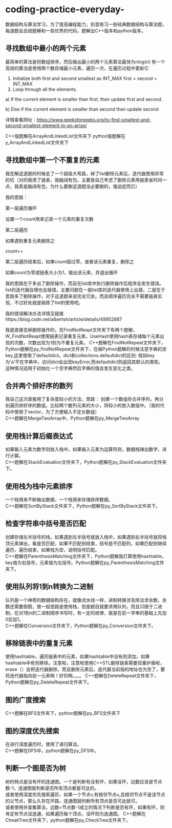 # coding-practice-everyday-
数据结构与算法学习，为了提高编程能力，刻意练习一些经典数据结构与算法题，每道题会总结题解和一些优秀的代码，题解出C++版本和python版本。
## 寻找数组中最小的两个元素
最简单的算法是将数组排序，然后输出最小的两个元素算法最快为nlog(n)
有一个高效的算法是使用两个数存储最小元素，遍历一次，在遍历过程中更新它
1) Initialize both first and second smallest as INT_MAX
   first = second = INT_MAX
2) Loop through all the elements.
  
  a) If the current element is smaller than first, then update first 
       and second. 
   
  b) Else if the current element is smaller than second then update 
    second
  
  详情查看网址：https://www.geeksforgeeks.org/to-find-smallest-and-second-smallest-element-in-an-array/
  
  C++版题解在ArrayAndLinkedList文件夹下
  python版题解在y_ArrayAndLinkedList文件夹下
  ## 寻找数组中第一个不重复的元素
  我在解这道题的时候走了一个超级大弯路，掉了list删除元素后，迭代器使用异常的坑（对的我用了链表，我脑阔有包，主要是自己考虑了删除元素用链表省时间一点，我真是脑阔有包，为什么要删这道题没必要删的，强迫症而已）
  
我的思路：

第一层遍历循环

设置一个count用来记录一个元素的重复次数

第二层遍历

如果遇到重复元素删除之

count++

第二层遍历结束后，如果count超过零，或者该元素重复，删除之

如果count为零或链表大小为1，输出该元素，并退出循环

我的思路在于多出了删除操作，而且在list库中执行删除操作后程序会发生错误。list的迭代器自增也会报错。主要问题在一是list库的迭代器使用上出错，二是在于思路多了删除操作，对于这道题来说完全冗余。而且顺序遍历完全不需要链表实现，不过好处就是锻炼了list的使用吧。

我的错误解决办法详情见链接https://blog.csdn.net/albertsh/article/details/49952887

我是直接去掉删除操作的，在FindNotReapt文件夹下有两个题解，W_FindNotReapt使用链表记录重复元素，UseHash使用hash表存储每个元素出现的次数，次数出现为1则为不重复元素。
C++题解在FindNotRepeat文件夹下，
Python题解在py_findNotRepeat文件夹下，在做Python题解的时候注意字典的空key,这里使用了defaultdict。dict和collections.defaultdict的区别:
假如key为'a'不在字典中，访问dict会出现keyError,而defaultdict则返回其默认的类型。这种情况适用于初始化一个空字典然后字典的值会发生变化之类。
## 合并两个排好序的数列
我自己这次直接用了复杂度较小的方法，思路：
创建一个数组存合并序列，再分别遍历排好序的数组，比较两个数列元素的大小，将较小的放入数组中。（我的代码中使用了vector，为了方便输入不定长数组）  
C++题解在MergeTwoArray中，Python题解在py_MergeTwoArray
## 使用栈计算后缀表达式
如果输入元素为数字则放入栈中，如果输入元素为运算符则，数据栈弹出数字，进行计算。    
C++题解在StackEvaluation文件夹下，Python题解在py_StackEvaluation文件夹下。
## 使用栈为栈中元素排序
一个栈用来不断输出数据，一个栈用来存储排序数据。  
C++题解在SortByStack文件夹下，Python题解在py_SortByStack文件夹下。
## 检查字符串中括号是否匹配
创建存储左半括号的栈，如果遇到左半括号就放入栈中，如果遇到右半括号就将栈顶元素弹出，看是否匹配，如果不匹配则结束，括号是不匹配的，如果匹配则继续遍历，遍历结束，如果栈为空，说明括号匹配。  
C++题解在ParenthesisMatching文件夹下，Python题解我打算使用hashtable，key值为右括号，元素值为左括号。Python题解在py_ParenthesisMatching文件夹下。
## 使用队列将1到n转换为二进制
队列是一个神奇的数据结构存在，就像流水线一样，进制转换涉及除法求余数，余数还需要倒叙，按一般思路是使用栈，但是题目就要求用队列，而且只限于二进制，在对1到n的二进制顺序书写时，有一定的规律，就是在前一字串的基础上先加0后加1。  
C++题解在Conversion文件夹下，Python题解在py_Conversion文件夹下。
## 移除链表中的重复元素 
使用hashtable，遍历链表中的元素，如果hashtable中没有则添加，如果hashtable中有则移除。注意啦，注意啦使用C++STL删除链表需要双重护盾啦，erase（）会把迭代器删除，而且删除元素后，迭代器当前指的地址也为空了，要将迭代器指向前一元素啊！好坑啊。。。。
C++题解在DeleteRepeat文件夹下，Python题解在py_DeleteRepeat文件夹下。
## 图的广度搜索
C++题解在BFS文件夹下，python题解在py_BFS文件夹下
## 图的深度优先搜索
在进行深度遍历时，使用了递归算法。  
C++题解在DFS中，python题解在py_DFS中。 
## 判断一个图是否为树
树的特点是没有环的连通图。一个是判断有没有环，如果没环，边数应该是节点数-1，连通图就判断是否所有顶点都是可达的。  
或者使用深度优先搜索遍历，如果一个节点v,有相邻节点u,且相邻节点不是该节点的父节点，那么久存在环路，连通图就判断所有顶点是否可达就可。  
或者使用并查集算法，边数=节点数-1成立的情况下判断是否有环，如果有环，则肯定有节点没连通，如果遍历每个顶点，没环则为连通图。
C++题解在CheakTree文件夹下，python题解在py_CheckTree文件夹下。

